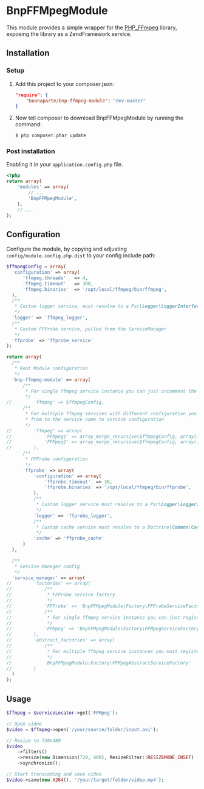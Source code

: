 BnpFFMpegModule
===============

This module provides a simple wrapper for the [PHP_FFmpeg](https://github.com/alchemy-fr/PHP-FFmpeg) library,
exposing the library as a ZendFramework service.

Installation
------------

### Setup
1. Add this project to your composer.json:

    ``` json
    "require": {
        "buonaparte/bnp-ffmpeg-module": "dev-master"
    }
    ```

2. Now tell composer to download BnpFFMpegModule by running the command:

    ``` bash
    $ php composer.phar update
    ```

### Post installation

Enabling it in your `application.config.php` file.

``` php
<?php
return array(
    'modules' => array(
        // ...
        'BnpFFMpegModule',
    ),
    // ...
);
```


Configuration
-------------

Configure the module, by copying and adjusting `config/module.config.php.dist` to your config include path:

``` php
$ffmpegConfig = array(
  'configuration' => array(
      'ffmpeg.threads'   => 4,
      'ffmpeg.timeout'   => 300,
      'ffmpeg.binaries'  => '/opt/local/ffmpeg/bin/ffmpeg',
  ),
  /**
   * Custom logger service, must resolve to a Psr\Logger\LoggerInterface instance pulled from the ServiceManager
   */
  'logger' => 'ffmpeg_logger',
  /**
   * Custom FFProbe service, pulled from the ServiceManager
   */
  'ffprobe' => 'ffprobe_service'
);

return array(
  /**
   * Root Module configuration
   */
  'bnp-ffmpeg-module' => array(
      /**
       * For single ffmpeg service instance you can just uncomment the bellow line
       */
//        'ffmpeg' => $ffmpegConfig,
      /**
       * For multiple ffmpeg services with different configuration you will specify them in an array,
       * from to the service name to service configuration
       */
//        'ffmpeg' => array(
//            'FFMpeg1' => array_merge_recursive($ffmpegConfig, array()),
//            'FFMpeg2' => array_merge_recursive($ffmpegConfig, array()),
//        ),
      /**
       * FFProbe configuration
       */
      'ffprobe' => array(
          'configuration' => array(
              'ffprobe.timeout'  => 30,
              'ffprobe.binaries' => '/opt/local/ffmpeg/bin/ffprobe',
          ),
          /**
           * Custom logger service must resolve to a Psr\Logger\LoggerInterface instance pulled from the ServiceManager
           */
          'logger' => 'ffprobe_logger',
          /**
           * Custom cache service must resolve to a Doctrine\Common\Cache\Cache instance pulled from the ServiceManager
           */
          'cache' => 'ffprobe_cache'
      )
  ),

  /**
   * Service Manager config
   */
  'service_manager' => array(
//        'factories' => array(
//            /**
//             * FFProbe service factory
//             */
//            'FFProbe' => 'BnpFFMpegModule\Factory\FFProbeServiceFactory',
//            /**
//             * For single ffmpeg service instance you can just register the factory for the service name
//             */
//            'FFMpeg' => 'BnpFFMpegModule\Factory\FFMpegServiceFactory'
//        ),
//        'abstract_factories' => array(
//            /**
//             * For multiple ffmpeg service instances you must register the FFMpeg abstract factory
//             */
//            'BnpFFMpegModule\Factory\FFMpegAbstractServiceFactory'
//        )
  )
);
```

Usage
-----

```php
$ffmpeg = $serviceLocator->get('FFMpeg');

// Open video
$video = $ffmpeg->open('/your/source/folder/input.avi');

// Resize to 720x480
$video
    ->filters()
    ->resize(new Dimension(720, 480), ResizeFilter::RESIZEMODE_INSET)
    ->synchronize();

// Start transcoding and save video
$video->save(new X264(), '/your/target/folder/video.mp4');
```
